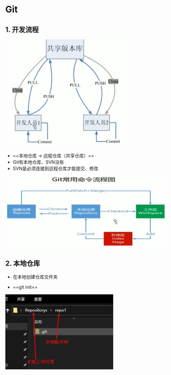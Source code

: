 # Git

## 1.	开发流程

![](.\media\Snipaste_2020-03-25_11-04-14.jpg)

- ==本地仓库 -> 远程仓库（共享仓库）==
- Git有本地仓库、SVN没有
- SVN是必须连接到远程仓库才能提交、修改

![](.\media\Snipaste_2020-03-25_11-08-56.jpg)



## 2.	本地仓库

- 在本地创建仓库文件夹

- ==git init==

![](.\media\Snipaste_2020-03-25_11-40-08.jpg)

































